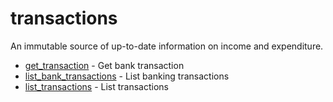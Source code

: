 # transactions

An immutable source of up-to-date information on income and expenditure.


* [get_transaction](gettransaction.md) - Get bank transaction
* [list_bank_transactions](listbanktransactions.md) - List banking transactions
* [list_transactions](listtransactions.md) - List transactions